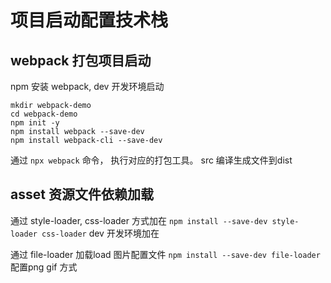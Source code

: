 # 项目启动配置技术栈

## webpack 打包项目启动

npm 安装 webpack, dev 开发环境启动 
```
mkdir webpack-demo
cd webpack-demo
npm init -y
npm install webpack --save-dev
npm install webpack-cli --save-dev
```

通过 ``` npx webpack ``` 命令， 执行对应的打包工具。 src 编译生成文件到dist

## asset 资源文件依赖加载

通过 style-loader, css-loader 方式加在 ``` npm install --save-dev style-loader css-loader ``` dev 开发环境加在

通过 file-loader 加载load 图片配置文件 ``` npm install --save-dev file-loader ``` 配置png gif 方式

